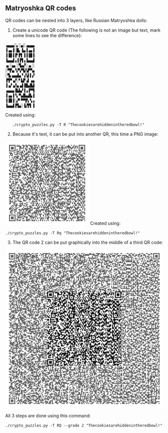 ## Matryoshka QR codes

QR codes can be nested into 3 layers, like Russian Matryoshka dolls:

1. Create a unicode QR code (The following is not an image but text, mark some lines to see the difference):
```
▗▄▄▄░▖░▄░▗▄▄▄
▐▗▄▐░█▖▐▄▐▗▄▐
▐▐█▐▐▘▛▌▐▐▐█▐
▐▄▄▟▗▐▐▜▗▐▄▄▟
▗▖░▄▖░▜▄▞░▗▖░
░▀▛▄▝▞▚▀▙▚▛▀▄
░▜▖▄▄▟▄▝▗▚▌▌▞
▐▜▀▗▞░▘▙▛▗▌▗▄
▐▗▞▗▞▄▗▟▐█▄█▟
▗▄▄▄▐▙▙▞▐▗▐▀▜
▐▗▄▐▝▖▀▄█▄▟▙▐
▐▐█▐░▞▘▀▀▛▖▚▗
▐▄▄▟▐▜▄░▐▞▛▌▐
```
Created using: 
```
   ./crypto_puzzles.py -T R "Thecookiesarehiddenintheredbowl!"
```

2. Because it's text, it can be put into another QR, this time a PNG image:

![Matryoshka QR2](examples/Matryoshka_qr2.png)
Created using: 
```
./crypto_puzzles.py -T Rq "Thecookiesarehiddenintheredbowl!"
```

3. The QR code 2 can be put graphically into the middle of a third QR code:

![Matryoshka QR3](examples/Matryoshka_qr3.png)

All 3 steps are done using this command:
```
./crypto_puzzles.py -T RQ --grade 2 "Thecookiesarehiddenintheredbowl!"
```
